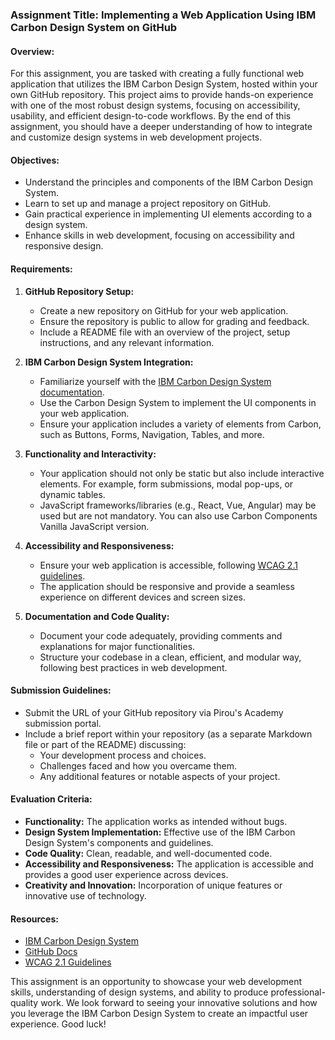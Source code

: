 ### Assignment Title: Implementing a Web Application Using IBM Carbon Design System on GitHub

#### Overview:
For this assignment, you are tasked with creating a fully functional web application that utilizes the IBM Carbon Design System, hosted within your own GitHub repository. This project aims to provide hands-on experience with one of the most robust design systems, focusing on accessibility, usability, and efficient design-to-code workflows. By the end of this assignment, you should have a deeper understanding of how to integrate and customize design systems in web development projects.

#### Objectives:
- Understand the principles and components of the IBM Carbon Design System.
- Learn to set up and manage a project repository on GitHub.
- Gain practical experience in implementing UI elements according to a design system.
- Enhance skills in web development, focusing on accessibility and responsive design.

#### Requirements:
1. **GitHub Repository Setup:**
   - Create a new repository on GitHub for your web application.
   - Ensure the repository is public to allow for grading and feedback.
   - Include a README file with an overview of the project, setup instructions, and any relevant information.

2. **IBM Carbon Design System Integration:**
   - Familiarize yourself with the [IBM Carbon Design System documentation](https://www.carbondesignsystem.com/).
   - Use the Carbon Design System to implement the UI components in your web application.
   - Ensure your application includes a variety of elements from Carbon, such as Buttons, Forms, Navigation, Tables, and more.

3. **Functionality and Interactivity:**
   - Your application should not only be static but also include interactive elements. For example, form submissions, modal pop-ups, or dynamic tables.
   - JavaScript frameworks/libraries (e.g., React, Vue, Angular) may be used but are not mandatory. You can also use Carbon Components Vanilla JavaScript version.

4. **Accessibility and Responsiveness:**
   - Ensure your web application is accessible, following [WCAG 2.1 guidelines](https://www.w3.org/TR/WCAG21/).
   - The application should be responsive and provide a seamless experience on different devices and screen sizes.

5. **Documentation and Code Quality:**
   - Document your code adequately, providing comments and explanations for major functionalities.
   - Structure your codebase in a clean, efficient, and modular way, following best practices in web development.

#### Submission Guidelines:
- Submit the URL of your GitHub repository via Pirou's Academy submission portal.
- Include a brief report within your repository (as a separate Markdown file or part of the README) discussing:
  - Your development process and choices.
  - Challenges faced and how you overcame them.
  - Any additional features or notable aspects of your project.

#### Evaluation Criteria:
- **Functionality:** The application works as intended without bugs.
- **Design System Implementation:** Effective use of the IBM Carbon Design System's components and guidelines.
- **Code Quality:** Clean, readable, and well-documented code.
- **Accessibility and Responsiveness:** The application is accessible and provides a good user experience across devices.
- **Creativity and Innovation:** Incorporation of unique features or innovative use of technology.

#### Resources:
- [IBM Carbon Design System](https://www.carbondesignsystem.com/)
- [GitHub Docs](https://docs.github.com/en)
- [WCAG 2.1 Guidelines](https://www.w3.org/TR/WCAG21/)

This assignment is an opportunity to showcase your web development skills, understanding of design systems, and ability to produce professional-quality work. We look forward to seeing your innovative solutions and how you leverage the IBM Carbon Design System to create an impactful user experience. Good luck!
